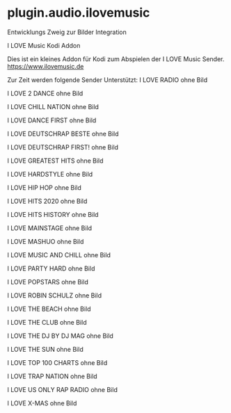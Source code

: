 # plugin.audio.ilovemusic
Entwicklungs Zweig zur Bilder Integration

I LOVE Music Kodi Addon

Dies ist ein kleines Addon für Kodi zum Abspielen der I LOVE Music Sender.
https://www.ilovemusic.de

Zur Zeit werden folgende Sender Unterstützt:
I LOVE RADIO	ohne Bild

I LOVE 2 DANCE	ohne Bild

I LOVE CHILL NATION	ohne Bild

I LOVE DANCE FIRST	ohne Bild

I LOVE DEUTSCHRAP BESTE	ohne Bild

I LOVE DEUTSCHRAP FIRST!	ohne Bild

I LOVE GREATEST HITS	ohne Bild

I LOVE HARDSTYLE	ohne Bild

I LOVE HIP HOP	ohne Bild

I LOVE HITS 2020	ohne Bild

I LOVE HITS HISTORY	ohne Bild

I LOVE MAINSTAGE	ohne Bild

I LOVE MASHUO	ohne Bild

I LOVE MUSIC AND CHILL	ohne Bild

I LOVE PARTY HARD	ohne Bild

I LOVE POPSTARS	ohne Bild

I LOVE ROBIN SCHULZ	ohne Bild

I LOVE THE BEACH	ohne Bild

I LOVE THE CLUB	ohne Bild

I LOVE THE DJ BY DJ MAG	ohne Bild

I LOVE THE SUN	ohne Bild

I LOVE TOP 100 CHARTS	ohne Bild

I LOVE TRAP NATION	ohne Bild

I LOVE US ONLY RAP RADIO	ohne Bild

I LOVE X-MAS	ohne Bild